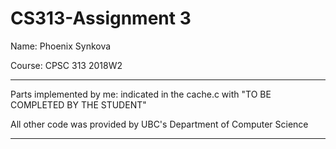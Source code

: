 # CS313-Assignment 3
Name: Phoenix Synkova
</p>Course: CPSC 313 2018W2

*************************************************************************
Parts implemented by me: indicated in the cache.c with "TO BE COMPLETED BY THE STUDENT"

All other code was provided by UBC's Department of Computer Science
*************************************************************************
